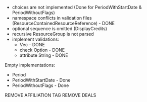 - choices are not implemented (Done for PeriodWithStartDate & PeriodWithoutFlags)
- namespace conflicts in validation files (ResourceContainedResourceReference) - DONE
- optional sequence is omitted (DisplayCredits)
- recursive ResourceGroup is not parsed
- implement validations: 
    - Vec<String> - DONE
    - check Option<String> - DONE
    - attribute String - DONE

Empty implementations:
- Period
- PeriodWithStartDate - Done
- PeriodWithoutFlags - Done



REMOVE AFFILIATION TAG
REMOVE DEALS